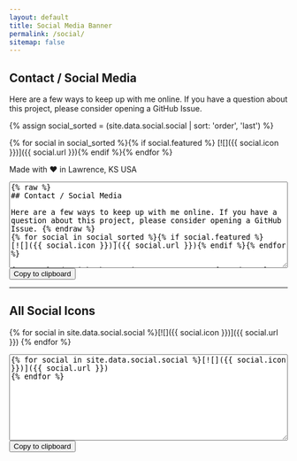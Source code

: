 ```yaml
---
layout: default
title: Social Media Banner
permalink: /social/
sitemap: false
---
```


## Contact / Social Media

Here are a few ways to keep up with me online. If you have a question about this project, please consider opening a GitHub Issue. 

{% assign social_sorted = (site.data.social.social | sort: 'order', 'last') %}

{% for social in social_sorted %}{% if social.featured %}
[![]({{ social.icon }})]({{ social.url }}){% endif %}{% endfor %}

Made with :heart: in Lawrence, KS USA

<script src="https://cdnjs.cloudflare.com/ajax/libs/clipboard.js/1.7.1/clipboard.min.js"></script>

<textarea id="simple" rows="10" style="width: 100%">{% raw %}
## Contact / Social Media

Here are a few ways to keep up with me online. If you have a question about this project, please consider opening a GitHub Issue. {% endraw %}
{% for social in social_sorted %}{% if social.featured %}
[![]({{ social.icon }})]({{ social.url }}){% endif %}{% endfor %}

{% raw %}Made with :heart: in Lawrence, KS USA{% endraw %}
</textarea>
<button class="btn" data-clipboard-action="copy" data-clipboard-target="#simple">
    Copy to clipboard
</button>

----

## All Social Icons

{% for social in site.data.social.social %}[![]({{ social.icon }})]({{ social.url }})
{% endfor %}

<textarea id="all" rows="10" style="width: 100%">
{% for social in site.data.social.social %}[![]({{ social.icon }})]({{ social.url }})
{% endfor %}
</textarea>
<button class="btn" data-clipboard-action="copy" data-clipboard-target="#all">
    Copy to clipboard
</button>

<script>
    new Clipboard('.btn');
</script>
